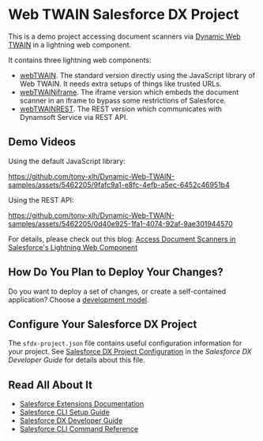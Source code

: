 # Web TWAIN Salesforce DX Project

This is a demo project accessing document scanners via [Dynamic Web TWAIN](https://www.dynamsoft.com/web-twain/overview/) in a lightning web component.

It contains three lightning web components:

* [webTWAIN](./webTWAIN/force-app/main/default/lwc/webTWAIN). The standard version directly using the JavaScript library of Web TWAIN. It needs extra setups of things like trusted URLs.
* [webTWAINiframe](./webTWAIN/force-app/main/default/lwc/webTWAINiframe). The iframe version which embeds the document scanner in an iframe to bypass some restrictions of Salesforce.
* [webTWAINREST](./webTWAIN/force-app/main/default/lwc/webTWAINREST). The REST version which communicates with Dynamsoft Service via REST API.


## Demo Videos

Using the default JavaScript library:



https://github.com/tony-xlh/Dynamic-Web-TWAIN-samples/assets/5462205/9fafc9a1-e8fc-4efb-a5ec-6452c46951b4




Using the REST API:

https://github.com/tony-xlh/Dynamic-Web-TWAIN-samples/assets/5462205/0d40e925-1fa1-4074-92af-9ae301944570


For details, please check out this blog: [Access Document Scanners in Salesforce's Lightning Web Component](https://www.dynamsoft.com/codepool/document-scanner-lightning-web-component-in-salesforce.html)


## How Do You Plan to Deploy Your Changes?

Do you want to deploy a set of changes, or create a self-contained application? Choose a [development model](https://developer.salesforce.com/tools/vscode/en/user-guide/development-models).

## Configure Your Salesforce DX Project

The `sfdx-project.json` file contains useful configuration information for your project. See [Salesforce DX Project Configuration](https://developer.salesforce.com/docs/atlas.en-us.sfdx_dev.meta/sfdx_dev/sfdx_dev_ws_config.htm) in the _Salesforce DX Developer Guide_ for details about this file.

## Read All About It

- [Salesforce Extensions Documentation](https://developer.salesforce.com/tools/vscode/)
- [Salesforce CLI Setup Guide](https://developer.salesforce.com/docs/atlas.en-us.sfdx_setup.meta/sfdx_setup/sfdx_setup_intro.htm)
- [Salesforce DX Developer Guide](https://developer.salesforce.com/docs/atlas.en-us.sfdx_dev.meta/sfdx_dev/sfdx_dev_intro.htm)
- [Salesforce CLI Command Reference](https://developer.salesforce.com/docs/atlas.en-us.sfdx_cli_reference.meta/sfdx_cli_reference/cli_reference.htm)
